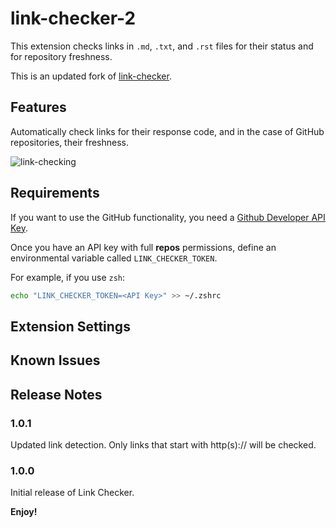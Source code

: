 # link-checker-2

This extension checks links in `.md`, `.txt`, and `.rst` files for their status and for repository freshness.

This is an updated fork of [link-checker](https://github.com/terakilobyte/link-checker).

## Features

Automatically check links for their response code, and in the case of GitHub repositories, their freshness.

![link-checking](images/link-checking.png)

## Requirements

If you want to use the GitHub functionality, you need a [Github Developer API Key](https://github.com/settings/tokens).

Once you have an API key with full **repos** permissions, define an environmental variable called `LINK_CHECKER_TOKEN`.

For example, if you use `zsh`:

```sh
echo "LINK_CHECKER_TOKEN=<API Key>" >> ~/.zshrc
```

## Extension Settings

## Known Issues

## Release Notes

### 1.0.1

Updated link detection. Only links that start with http(s):// will be checked.

### 1.0.0

Initial release of Link Checker.

**Enjoy!**
